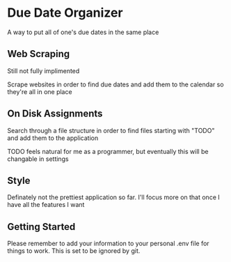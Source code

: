 # Due Date Organizer
A way to put all of one's due dates in the same place

## Web Scraping 
Still not fully implimented

Scrape websites in order to find due dates and add them to the calendar so they're all in one place

## On Disk Assignments
Search through a file structure in order to find files starting with "TODO" and add them to the application

TODO feels natural for me as a programmer, but eventually this will be changable in settings

## Style
Definately not the prettiest application so far. I'll focus more on that once I have all the features I want

## Getting Started
Please remember to add your information to your personal .env file for things to work. This is set to be ignored by git.
